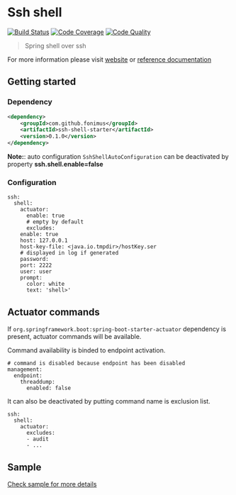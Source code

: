 # Ssh shell

[![Build Status](https://travis-ci.org/fonimus/spring-boot-ssh-shell.svg?branch=master)](https://travis-ci.org/fonimus/spring-boot-ssh-shell)
[![Code Coverage](https://codecov.io/gh/fonimus/spring-boot-ssh-shell/branch/master/graph/badge.svg)](https://codecov.io/gh/fonimus/spring-boot-ssh-shell)
[![Code Quality](https://api.codacy.com/project/badge/Grade/e695bc79f42c4c80a58f78ebef8c632b)](https://www.codacy.com/app/francois.onimus/spring-boot-ssh-shell?utm_source=github.com&amp;utm_medium=referral&amp;utm_content=fonimus/spring-boot-ssh-shell&amp;utm_campaign=Badge_Grade)

> Spring shell over ssh


For more information please visit [website](https://projects.spring.io/spring-shell/) 
or [reference documentation](https://docs.spring.io/spring-shell/docs/2.0.0.RELEASE/reference/htmlsingle/)


## Getting started

### Dependency

```xml
<dependency>
    <groupId>com.github.fonimus</groupId>
    <artifactId>ssh-shell-starter</artifactId>
    <version>0.1.0</version>
</dependency>
```

**Note:**: auto configuration `SshShellAutoConfiguration` can be deactivated by property **ssh.shell.enable=false**

### Configuration

```properties
ssh:
  shell:
    actuator:
      enable: true
      # empty by default
      excludes: 
    enable: true
    host: 127.0.0.1
    host-key-file: <java.io.tmpdir>/hostKey.ser
    # displayed in log if generated
    password:
    port: 2222
    user: user
    prompt:
      color: white
      text: 'shell>'
```

## Actuator commands

If `org.springframework.boot:spring-boot-starter-actuator` dependency is present, actuator commands
will be available. 

Command availability is binded to endpoint activation.

```properties
# command is disabled because endpoint has been disabled 
management:
  endpoint:
    threaddump:
      enabled: false
```

It can also be deactivated by putting command name is exclusion list.

```properties
ssh:
  shell:
    actuator:
      excludes:
      - audit
      - ...
``` 

## Sample

[Check sample for more details](./sample)